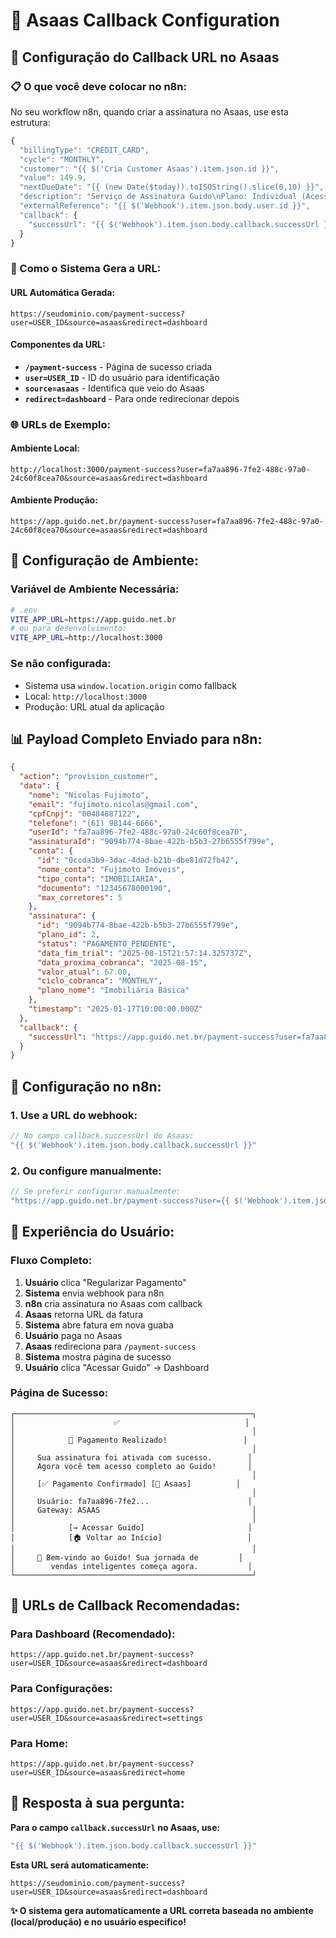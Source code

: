 # 🔗 Asaas Callback Configuration

## 🎯 **Configuração do Callback URL no Asaas**

### **📋 O que você deve colocar no n8n:**

No seu workflow n8n, quando criar a assinatura no Asaas, use esta estrutura:

```javascript
{
  "billingType": "CREDIT_CARD",
  "cycle": "MONTHLY", 
  "customer": "{{ $('Cria Customer Asaas').item.json.id }}",
  "value": 149.9,
  "nextDueDate": "{{ (new Date($today)).toISOString().slice(0,10) }}",
  "description": "Serviço de Assinatura Guido\nPlano: Individual (Acesso para 1 usuário).\nDescrição: Licença de uso mensal, não exclusiva, para acesso às ferramentas de inteligência artificial para gestão de comunicação e vendas no setor imobiliário.",
  "externalReference": "{{ $('Webhook').item.json.body.user.id }}",
  "callback": {
    "successUrl": "{{ $('Webhook').item.json.body.callback.successUrl }}"
  }
}
```

### **🔧 Como o Sistema Gera a URL:**

#### **URL Automática Gerada:**
```
https://seudominio.com/payment-success?user=USER_ID&source=asaas&redirect=dashboard
```

#### **Componentes da URL:**
- **`/payment-success`** - Página de sucesso criada
- **`user=USER_ID`** - ID do usuário para identificação
- **`source=asaas`** - Identifica que veio do Asaas
- **`redirect=dashboard`** - Para onde redirecionar depois

### **🌐 URLs de Exemplo:**

#### **Ambiente Local:**
```
http://localhost:3000/payment-success?user=fa7aa896-7fe2-488c-97a0-24c60f8cea70&source=asaas&redirect=dashboard
```

#### **Ambiente Produção:**
```
https://app.guido.net.br/payment-success?user=fa7aa896-7fe2-488c-97a0-24c60f8cea70&source=asaas&redirect=dashboard
```

## 🔧 **Configuração de Ambiente:**

### **Variável de Ambiente Necessária:**
```bash
# .env
VITE_APP_URL=https://app.guido.net.br
# ou para desenvolvimento:
VITE_APP_URL=http://localhost:3000
```

### **Se não configurada:**
- Sistema usa `window.location.origin` como fallback
- Local: `http://localhost:3000`
- Produção: URL atual da aplicação

## 📊 **Payload Completo Enviado para n8n:**

```json
{
  "action": "provision_customer",
  "data": {
    "nome": "Nicolas Fujimoto",
    "email": "fujimoto.nicolas@gmail.com",
    "cpfCnpj": "00484887122",
    "telefone": "(61) 98144-6666",
    "userId": "fa7aa896-7fe2-488c-97a0-24c60f8cea70",
    "assinaturaId": "9094b774-8bae-422b-b5b3-27b6555f799e",
    "conta": {
      "id": "0ccda3b9-3dac-4dad-b21b-dbe81d72fb42",
      "nome_conta": "Fujimoto Imóveis",
      "tipo_conta": "IMOBILIARIA",
      "documento": "12345678000190",
      "max_corretores": 5
    },
    "assinatura": {
      "id": "9094b774-8bae-422b-b5b3-27b6555f799e",
      "plano_id": 2,
      "status": "PAGAMENTO_PENDENTE",
      "data_fim_trial": "2025-08-15T21:57:14.325737Z",
      "data_proxima_cobranca": "2025-08-15",
      "valor_atual": 67.00,
      "ciclo_cobranca": "MONTHLY",
      "plano_nome": "Imobiliária Básica"
    },
    "timestamp": "2025-01-17T10:00:00.000Z"
  },
  "callback": {
    "successUrl": "https://app.guido.net.br/payment-success?user=fa7aa896-7fe2-488c-97a0-24c60f8cea70&source=asaas&redirect=dashboard"
  }
}
```

## 🎯 **Configuração no n8n:**

### **1. Use a URL do webhook:**
```javascript
// No campo callback.successUrl do Asaas:
"{{ $('Webhook').item.json.body.callback.successUrl }}"
```

### **2. Ou configure manualmente:**
```javascript
// Se preferir configurar manualmente:
"https://app.guido.net.br/payment-success?user={{ $('Webhook').item.json.body.data.userId }}&source=asaas&redirect=dashboard"
```

## 🎨 **Experiência do Usuário:**

### **Fluxo Completo:**
1. **Usuário** clica "Regularizar Pagamento"
2. **Sistema** envia webhook para n8n
3. **n8n** cria assinatura no Asaas com callback
4. **Asaas** retorna URL da fatura
5. **Sistema** abre fatura em nova guaba
6. **Usuário** paga no Asaas
7. **Asaas** redireciona para `/payment-success`
8. **Sistema** mostra página de sucesso
9. **Usuário** clica "Acessar Guido" → Dashboard

### **Página de Sucesso:**
```
┌─────────────────────────────────────────────────────┐
│                      ✅                            │
│                                                     │
│            🎉 Pagamento Realizado!                 │
│                                                     │
│     Sua assinatura foi ativada com sucesso.        │
│     Agora você tem acesso completo ao Guido!       │
│                                                     │
│     [✅ Pagamento Confirmado] [🏦 Asaas]          │
│                                                     │
│     Usuário: fa7aa896-7fe2...                      │
│     Gateway: ASAAS                                  │
│                                                     │
│            [→ Acessar Guido]                       │
│            [🏠 Voltar ao Início]                   │
│                                                     │
│     🚀 Bem-vindo ao Guido! Sua jornada de         │
│        vendas inteligentes começa agora.           │
└─────────────────────────────────────────────────────┘
```

## 📝 **URLs de Callback Recomendadas:**

### **Para Dashboard (Recomendado):**
```
https://app.guido.net.br/payment-success?user=USER_ID&source=asaas&redirect=dashboard
```

### **Para Configurações:**
```
https://app.guido.net.br/payment-success?user=USER_ID&source=asaas&redirect=settings
```

### **Para Home:**
```
https://app.guido.net.br/payment-success?user=USER_ID&source=asaas&redirect=home
```

## 🚀 **Resposta à sua pergunta:**

**Para o campo `callback.successUrl` no Asaas, use:**

```javascript
"{{ $('Webhook').item.json.body.callback.successUrl }}"
```

**Esta URL será automaticamente:**
```
https://seudominio.com/payment-success?user=USER_ID&source=asaas&redirect=dashboard
```

**✨ O sistema gera automaticamente a URL correta baseada no ambiente (local/produção) e no usuário específico!**
